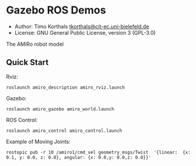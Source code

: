 # Gazebo ROS Demos

* Author: Timo Korthals <tkorthals@cit-ec.uni-bielefeld.de>
* License: GNU General Public License, version 3 (GPL-3.0)

The AMiRo robot model

## Quick Start

Rviz:

    roslaunch amiro_description amiro_rviz.launch

Gazebo:

    roslaunch amiro_gazebo amiro_world.launch

ROS Control:

    roslaunch amiro_control amiro_control.launch

Example of Moving Joints:

    rostopic pub -r 10 /amiro1/cmd_vel geometry_msgs/Twist  '{linear:  {x: 0.1, y: 0.0, z: 0.0}, angular: {x: 0.0,y: 0.0,z: 0.0}}'
